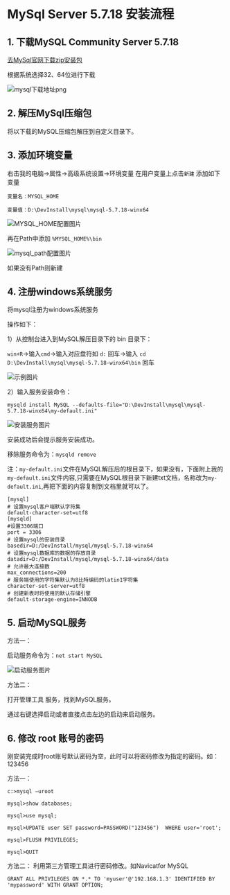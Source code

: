 # MySql Server 5.7.18 安装流程

## 1. 下载MySQL Community Server 5.7.18
[去MySql官网下载zip安装包](https://dev.mysql.com/downloads/mysql/)

根据系统选择32、64位进行下载

![mysql下载地址png](image/mysql_download_address.png)

## 2. 解压MySql压缩包

将以下载的MySQL压缩包解压到自定义目录下。

## 3. 添加环境变量

右击我的电脑→属性→高级系统设置→环境变量
在用户变量上点击`新建`
添加如下变量
```
变量名：MYSQL_HOME

变量值：D:\DevInstall\mysql\mysql-5.7.18-winx64
```
![MYSQL_HOME配置图片](image/MYSQL_HOME.png)

再在Path中添加  `%MYSQL_HOME%\bin`

![mysql_path配置图片](image/mysql_path.png)

如果没有Path则新建

## 4. 注册windows系统服务

将mysql注册为windows系统服务

操作如下：

1）从控制台进入到MySQL解压目录下的 bin 目录下：

`win+R`→输入`cmd`→输入对应盘符如 `d:` 回车→输入 `cd D:\DevInstall\mysql\mysql-5.7.18-winx64\bin` 回车

![示例图片](image/mysql_start_cmd.png)

2）输入服务安装命令：

`mysqld install MySQL --defaults-file="D:\DevInstall\mysql\mysql-5.7.18-winx64\my-default.ini"
`

![安装服务图片](image/mysql_services_install.png)

安装成功后会提示服务安装成功。

移除服务命令为：`mysqld remove`

注：`my-default.ini`文件在MySQL解压后的根目录下，如果没有，下面附上我的`my-default.ini`文件内容,只需要在MySQL根目录下新建txt文档，名称改为`my-default.ini`,再把下面的内容复制到文档里就可以了。

```
[mysql]
# 设置mysql客户端默认字符集
default-character-set=utf8 
[mysqld]
#设置3306端口
port = 3306 
# 设置mysql的安装目录
basedir=D:/DevInstall/mysql/mysql-5.7.18-winx64
# 设置mysql数据库的数据的存放目录
datadir=D:/DevInstall/mysql/mysql-5.7.18-winx64/data
# 允许最大连接数
max_connections=200
# 服务端使用的字符集默认为8比特编码的latin1字符集
character-set-server=utf8
# 创建新表时将使用的默认存储引擎
default-storage-engine=INNODB 
```

## 5. 启动MySQL服务

方法一：

启动服务命令为：`net start MySQL`

![启动服务图片](mysql_start_success.png)

方法二：

打开管理工具 服务，找到MySQL服务。

通过右键选择启动或者直接点击左边的启动来启动服务。

## 6. 修改 root 账号的密码

刚安装完成时root账号默认密码为空，此时可以将密码修改为指定的密码。如：123456

方法一：
```
c:>mysql –uroot

mysql>show databases;

mysql>use mysql;

mysql>UPDATE user SET password=PASSWORD("123456")  WHERE user='root';

mysql>FLUSH PRIVILEGES;

mysql>QUIT
```
方法二：
利用第三方管理工具进行密码修改。如Navicatfor MySQL
```
GRANT ALL PRIVILEGES ON *.* TO 'myuser'@'192.168.1.3' IDENTIFIED BY 'mypassword' WITH GRANT OPTION;
```